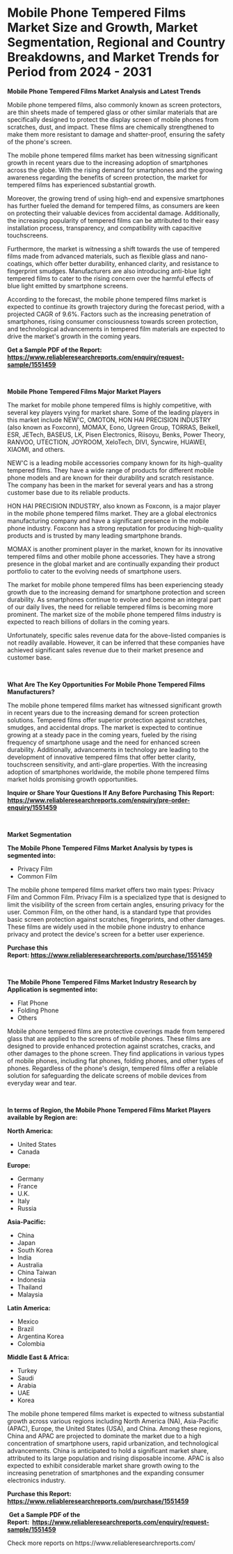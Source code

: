 <p><h1>Mobile Phone Tempered Films Market Size and Growth, Market Segmentation, Regional and Country Breakdowns, and Market Trends for Period from 2024 -  2031</h1></p><p><strong>Mobile Phone Tempered Films Market Analysis and Latest Trends</strong></p>
<p><p>Mobile phone tempered films, also commonly known as screen protectors, are thin sheets made of tempered glass or other similar materials that are specifically designed to protect the display screen of mobile phones from scratches, dust, and impact. These films are chemically strengthened to make them more resistant to damage and shatter-proof, ensuring the safety of the phone's screen.</p><p>The mobile phone tempered films market has been witnessing significant growth in recent years due to the increasing adoption of smartphones across the globe. With the rising demand for smartphones and the growing awareness regarding the benefits of screen protection, the market for tempered films has experienced substantial growth.</p><p>Moreover, the growing trend of using high-end and expensive smartphones has further fueled the demand for tempered films, as consumers are keen on protecting their valuable devices from accidental damage. Additionally, the increasing popularity of tempered films can be attributed to their easy installation process, transparency, and compatibility with capacitive touchscreens.</p><p>Furthermore, the market is witnessing a shift towards the use of tempered films made from advanced materials, such as flexible glass and nano-coatings, which offer better durability, enhanced clarity, and resistance to fingerprint smudges. Manufacturers are also introducing anti-blue light tempered films to cater to the rising concern over the harmful effects of blue light emitted by smartphone screens.</p><p>According to the forecast, the mobile phone tempered films market is expected to continue its growth trajectory during the forecast period, with a projected CAGR of 9.6%. Factors such as the increasing penetration of smartphones, rising consumer consciousness towards screen protection, and technological advancements in tempered film materials are expected to drive the market's growth in the coming years.</p></p>
<p><strong>Get a Sample PDF of the Report:&nbsp; <a href="https://www.reliableresearchreports.com/enquiry/request-sample/1551459">https://www.reliableresearchreports.com/enquiry/request-sample/1551459</a></strong></p>
<p>&nbsp;</p>
<p><strong>Mobile Phone Tempered Films Major Market Players</strong></p>
<p><p>The market for mobile phone tempered films is highly competitive, with several key players vying for market share. Some of the leading players in this market include NEW'C, OMOTON, HON HAI PRECISION INDUSTRY (also known as Foxconn), MOMAX, Eono, Ugreen Group, TORRAS, Beikell, ESR, JETech, BASEUS, LK, Pisen Electronics, Riisoyu, Benks, Power Theory, RANVOO, UTECTION, JOYROOM, XeloTech, DIVI, Syncwire, HUAWEI, XIAOMI, and others.</p><p>NEW'C is a leading mobile accessories company known for its high-quality tempered films. They have a wide range of products for different mobile phone models and are known for their durability and scratch resistance. The company has been in the market for several years and has a strong customer base due to its reliable products.</p><p>HON HAI PRECISION INDUSTRY, also known as Foxconn, is a major player in the mobile phone tempered films market. They are a global electronics manufacturing company and have a significant presence in the mobile phone industry. Foxconn has a strong reputation for producing high-quality products and is trusted by many leading smartphone brands.</p><p>MOMAX is another prominent player in the market, known for its innovative tempered films and other mobile phone accessories. They have a strong presence in the global market and are continually expanding their product portfolio to cater to the evolving needs of smartphone users.</p><p>The market for mobile phone tempered films has been experiencing steady growth due to the increasing demand for smartphone protection and screen durability. As smartphones continue to evolve and become an integral part of our daily lives, the need for reliable tempered films is becoming more prominent. The market size of the mobile phone tempered films industry is expected to reach billions of dollars in the coming years.</p><p>Unfortunately, specific sales revenue data for the above-listed companies is not readily available. However, it can be inferred that these companies have achieved significant sales revenue due to their market presence and customer base.</p></p>
<p>&nbsp;</p>
<p><strong>What Are The Key Opportunities For Mobile Phone Tempered Films Manufacturers?</strong></p>
<p><p>The mobile phone tempered films market has witnessed significant growth in recent years due to the increasing demand for screen protection solutions. Tempered films offer superior protection against scratches, smudges, and accidental drops. The market is expected to continue growing at a steady pace in the coming years, fueled by the rising frequency of smartphone usage and the need for enhanced screen durability. Additionally, advancements in technology are leading to the development of innovative tempered films that offer better clarity, touchscreen sensitivity, and anti-glare properties. With the increasing adoption of smartphones worldwide, the mobile phone tempered films market holds promising growth opportunities.</p></p>
<p><strong>Inquire or Share Your Questions If Any Before Purchasing This Report: <a href="https://www.reliableresearchreports.com/enquiry/pre-order-enquiry/1551459">https://www.reliableresearchreports.com/enquiry/pre-order-enquiry/1551459</a></strong></p>
<p>&nbsp;</p>
<p><strong>Market Segmentation</strong></p>
<p><strong>The Mobile Phone Tempered Films Market Analysis by types is segmented into:</strong></p>
<p><ul><li>Privacy Film</li><li>Common Film</li></ul></p>
<p><p>The mobile phone tempered films market offers two main types: Privacy Film and Common Film. Privacy Film is a specialized type that is designed to limit the visibility of the screen from certain angles, ensuring privacy for the user. Common Film, on the other hand, is a standard type that provides basic screen protection against scratches, fingerprints, and other damages. These films are widely used in the mobile phone industry to enhance privacy and protect the device's screen for a better user experience.</p></p>
<p><strong>Purchase this Report:&nbsp;<a href="https://www.reliableresearchreports.com/purchase/1551459">https://www.reliableresearchreports.com/purchase/1551459</a></strong></p>
<p>&nbsp;</p>
<p><strong>The Mobile Phone Tempered Films Market Industry Research by Application is segmented into:</strong></p>
<p><ul><li>Flat Phone</li><li>Folding Phone</li><li>Others</li></ul></p>
<p><p>Mobile phone tempered films are protective coverings made from tempered glass that are applied to the screens of mobile phones. These films are designed to provide enhanced protection against scratches, cracks, and other damages to the phone screen. They find applications in various types of mobile phones, including flat phones, folding phones, and other types of phones. Regardless of the phone's design, tempered films offer a reliable solution for safeguarding the delicate screens of mobile devices from everyday wear and tear.</p></p>
<p>&nbsp;</p>
<p><strong>In terms of Region, the Mobile Phone Tempered Films Market Players available by Region are:</strong></p>
<p>
    <p> <strong> North America: </strong>
        <ul>
            <li>United States</li>
            <li>Canada</li>
        </ul>
        </p> 
    <p> <strong> Europe: </strong>
        <ul>
            <li>Germany</li>
            <li>France</li>
            <li>U.K.</li>
            <li>Italy</li>
            <li>Russia</li>
        </ul>
        </p> 
    <p> <strong> Asia-Pacific: </strong>
        <ul>
            <li>China</li>
            <li>Japan</li>
            <li>South Korea</li>
            <li>India</li>
            <li>Australia</li>
            <li>China Taiwan</li>
            <li>Indonesia</li>
            <li>Thailand</li>
            <li>Malaysia</li>
        </ul>
        </p> 
    <p> <strong> Latin America: </strong>
        <ul>
            <li>Mexico</li>
            <li>Brazil</li>
            <li>Argentina Korea</li>
            <li>Colombia</li>
        </ul>
        </p> 
    <p> <strong> Middle East & Africa: </strong>
        <ul>
            <li>Turkey</li>
            <li>Saudi</li>
            <li>Arabia</li>
            <li>UAE</li>
            <li>Korea</li>
        </ul>
    </p>
    </p>
<p><p>The mobile phone tempered films market is expected to witness substantial growth across various regions including North America (NA), Asia-Pacific (APAC), Europe, the United States (USA), and China. Among these regions, China and APAC are projected to dominate the market due to a high concentration of smartphone users, rapid urbanization, and technological advancements. China is anticipated to hold a significant market share, attributed to its large population and rising disposable income. APAC is also expected to exhibit considerable market share growth owing to the increasing penetration of smartphones and the expanding consumer electronics industry.</p></p>
<p><strong>Purchase this Report: <a href="https://www.reliableresearchreports.com/purchase/1551459">https://www.reliableresearchreports.com/purchase/1551459</a></strong></p>
<p>&nbsp;<strong>Get a Sample PDF of the Report:&nbsp;&nbsp;<a href="https://www.reliableresearchreports.com/enquiry/request-sample/1551459">https://www.reliableresearchreports.com/enquiry/request-sample/1551459</a></strong></p>
<p><strong></strong></p>
<p>Check more reports on https://www.reliableresearchreports.com/</p>